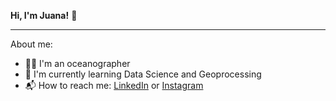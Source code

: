 **Hi, I'm Juana!** :whale:

____________________________________________________________________________________________________________________________________________________________________

About me:

-   :woman_technologist: I'm an oceanographer  
-   :microscope: I'm currently learning Data Science and Geoprocessing
-   :mailbox_with_mail: How to reach me: [LinkedIn](https://www.linkedin.com/in/juanagbozzetto/) or [Instagram](instagram.com/juanabozzetto/)

<!--
**jojobozz/jojobozz** is a ✨ _special_ ✨ repository because its `README.md` (this file) appears on your GitHub profile.

Here are some ideas to get you started:

- 🔭 I’m currently working on ...
- 🌱 I’m currently learning ...
- 👯 I’m looking to collaborate on ...
- 🤔 I’m looking for help with ...
- 💬 Ask me about ...
- 📫 How to reach me: ...
- 😄 Pronouns: ...
- ⚡ Fun fact: ...
-->
